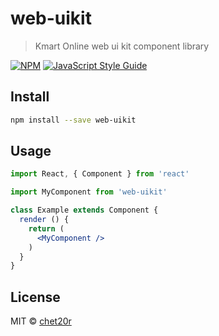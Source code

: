 # web-uikit

> Kmart Online web ui kit component library

[![NPM](https://img.shields.io/npm/v/web-uikit.svg)](https://www.npmjs.com/package/web-uikit) [![JavaScript Style Guide](https://img.shields.io/badge/code_style-standard-brightgreen.svg)](https://standardjs.com)

## Install

```bash
npm install --save web-uikit
```

## Usage

```jsx
import React, { Component } from 'react'

import MyComponent from 'web-uikit'

class Example extends Component {
  render () {
    return (
      <MyComponent />
    )
  }
}
```

## License

MIT © [chet20r](https://github.com/chet20r)
